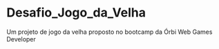 # Desafio_Jogo_da_Velha
Um projeto de jogo da velha proposto no bootcamp da Órbi Web Games Developer
